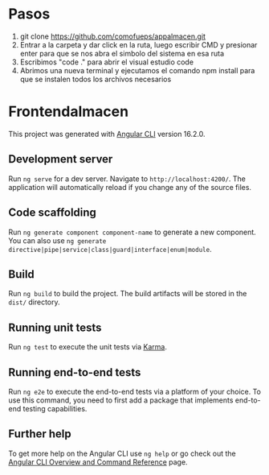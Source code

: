 # Pasos
1. git clone https://github.com/comofueps/appalmacen.git
2. Entrar a la carpeta y dar click en la ruta, luego escribir CMD y presionar enter para que se nos abra el simbolo del sistema en esa ruta
3. Escribimos "code ." para abrir el visual estudio code 
4. Abrimos una nueva terminal y ejecutamos el comando npm install para que se instalen todos los archivos necesarios 


# Frontendalmacen

This project was generated with [Angular CLI](https://github.com/angular/angular-cli) version 16.2.0.

## Development server

Run `ng serve` for a dev server. Navigate to `http://localhost:4200/`. The application will automatically reload if you change any of the source files.

## Code scaffolding

Run `ng generate component component-name` to generate a new component. You can also use `ng generate directive|pipe|service|class|guard|interface|enum|module`.

## Build

Run `ng build` to build the project. The build artifacts will be stored in the `dist/` directory.

## Running unit tests

Run `ng test` to execute the unit tests via [Karma](https://karma-runner.github.io).

## Running end-to-end tests

Run `ng e2e` to execute the end-to-end tests via a platform of your choice. To use this command, you need to first add a package that implements end-to-end testing capabilities.

## Further help

To get more help on the Angular CLI use `ng help` or go check out the [Angular CLI Overview and Command Reference](https://angular.io/cli) page.
